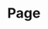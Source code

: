 <!--
 * @Author: Elton Zheng
 * @Date: 2020-08-01 09:34:07
 * @LastEditTime: 2020-08-09 11:31:57
 * @LastEditors: Please set LastEditors
 * @Description: In User Settings Edit
 * @FilePath: /Nextjs-handbook/content/ch01.md
-->

# Page
